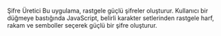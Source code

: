  Şifre Üretici
 Bu uygulama, rastgele güçlü şifreler oluşturur. Kullanıcı bir düğmeye bastığında JavaScript, belirli karakter setlerinden rastgele harf, rakam ve semboller seçerek güçlü bir şifre oluşturur.
